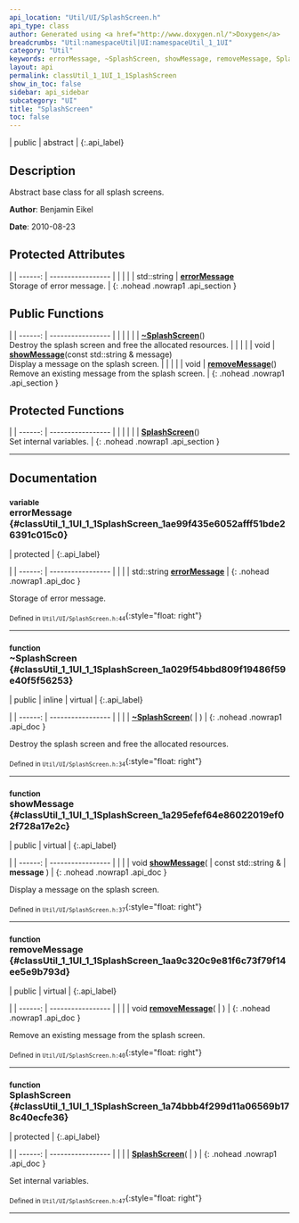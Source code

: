 ```yaml
---
api_location: "Util/UI/SplashScreen.h"
api_type: class
author: Generated using <a href="http://www.doxygen.nl/">Doxygen</a>
breadcrumbs: "Util:namespaceUtil|UI:namespaceUtil_1_1UI"
category: "Util"
keywords: errorMessage, ~SplashScreen, showMessage, removeMessage, SplashScreen, createSplashScreen, SplashScreen, SplashScreen
layout: api
permalink: classUtil_1_1UI_1_1SplashScreen
show_in_toc: false
sidebar: api_sidebar
subcategory: "UI"
title: "SplashScreen"
toc: false
---
```


| public | abstract |
{:.api_label}

## Description



Abstract base class for all splash screens.



**Author**: Benjamin Eikel



**Date**: 2010-08-23





## Protected Attributes

|
| ------: | ----------------- |
|  | |
| std::string | **[errorMessage](#classUtil_1_1UI_1_1SplashScreen_1ae99f435e6052afff51bde26391c015c0)**  <br/> Storage of error message. |
{: .nohead .nowrap1 .api_section }


## Public Functions

|
| ------: | ----------------- |
|  | |
|  | **[~SplashScreen](#classUtil_1_1UI_1_1SplashScreen_1a029f54bbd809f19486f59e40f5f56253)**() <br/> Destroy the splash screen and free the allocated resources. |
|  | |
| void | **[showMessage](#classUtil_1_1UI_1_1SplashScreen_1a295efef64e86022019ef02f728a17e2c)**(const std::string & message) <br/> Display a message on the splash screen. |
|  | |
| void | **[removeMessage](#classUtil_1_1UI_1_1SplashScreen_1aa9c320c9e81f6c73f79f14ee5e9b793d)**() <br/> Remove an existing message from the splash screen. |
{: .nohead .nowrap1 .api_section }


## Protected Functions

|
| ------: | ----------------- |
|  | |
|  | **[SplashScreen](#classUtil_1_1UI_1_1SplashScreen_1a74bbb4f299d11a06569b178c40ecfe36)**() <br/> Set internal variables. |
{: .nohead .nowrap1 .api_section }


-------------------------------------------------------------------

## Documentation

### <small>variable</small><br/> errorMessage {#classUtil_1_1UI_1_1SplashScreen_1ae99f435e6052afff51bde26391c015c0}

| protected |
{:.api_label}

|
| ------: | ----------------- |
|  |
| std::string **[errorMessage](#classUtil_1_1UI_1_1SplashScreen_1ae99f435e6052afff51bde26391c015c0)**  |
{: .nohead .nowrap1 .api_doc }

Storage of error message.





<sub>Defined in `Util/UI/SplashScreen.h:44`</sub>{:style="float: right"}

-------------------------------------------------------------------

### <small>function</small><br/> ~SplashScreen {#classUtil_1_1UI_1_1SplashScreen_1a029f54bbd809f19486f59e40f5f56253}

| public | inline | virtual |
{:.api_label}

|
| ------: | ----------------- |
|  |
|  **[~SplashScreen](#classUtil_1_1UI_1_1SplashScreen_1a029f54bbd809f19486f59e40f5f56253)**( |  ) |
{: .nohead .nowrap1 .api_doc }

Destroy the splash screen and free the allocated resources.





<sub>Defined in `Util/UI/SplashScreen.h:34`</sub>{:style="float: right"}

-------------------------------------------------------------------

### <small>function</small><br/> showMessage {#classUtil_1_1UI_1_1SplashScreen_1a295efef64e86022019ef02f728a17e2c}

| public | virtual |
{:.api_label}

|
| ------: | ----------------- |
|  |
| void **[showMessage](#classUtil_1_1UI_1_1SplashScreen_1a295efef64e86022019ef02f728a17e2c)**( | const std::string & | **message** ) |
{: .nohead .nowrap1 .api_doc }

Display a message on the splash screen.





<sub>Defined in `Util/UI/SplashScreen.h:37`</sub>{:style="float: right"}

-------------------------------------------------------------------

### <small>function</small><br/> removeMessage {#classUtil_1_1UI_1_1SplashScreen_1aa9c320c9e81f6c73f79f14ee5e9b793d}

| public | virtual |
{:.api_label}

|
| ------: | ----------------- |
|  |
| void **[removeMessage](#classUtil_1_1UI_1_1SplashScreen_1aa9c320c9e81f6c73f79f14ee5e9b793d)**( |  ) |
{: .nohead .nowrap1 .api_doc }

Remove an existing message from the splash screen.





<sub>Defined in `Util/UI/SplashScreen.h:40`</sub>{:style="float: right"}

-------------------------------------------------------------------

### <small>function</small><br/> SplashScreen {#classUtil_1_1UI_1_1SplashScreen_1a74bbb4f299d11a06569b178c40ecfe36}

| protected |
{:.api_label}

|
| ------: | ----------------- |
|  |
|  **[SplashScreen](#classUtil_1_1UI_1_1SplashScreen_1a74bbb4f299d11a06569b178c40ecfe36)**( |  ) |
{: .nohead .nowrap1 .api_doc }

Set internal variables.





<sub>Defined in `Util/UI/SplashScreen.h:47`</sub>{:style="float: right"}

-------------------------------------------------------------------

